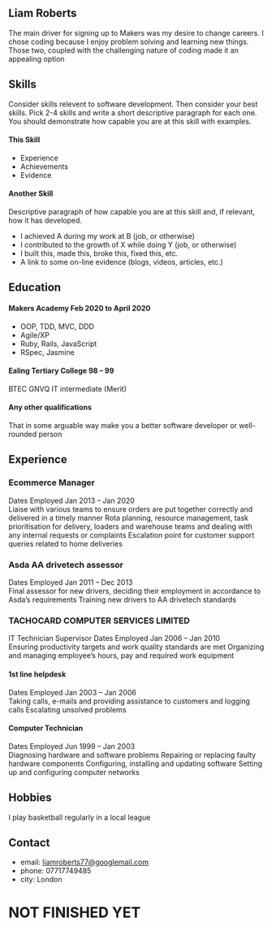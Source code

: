 ## Liam Roberts

The main driver for signing up to Makers was my desire to change careers. I chose coding because I enjoy problem solving and learning new things. Those two, coupled with the challenging nature of coding made it an appealing option

## Skills

Consider skills relevent to software development. Then consider your best skills. Pick 2-4 skills and write a short descriptive paragraph for each one. You should demonstrate how capable you are at this skill with examples.

#### This Skill

- Experience
- Achievements
- Evidence

#### Another Skill

Descriptive paragraph of how capable you are at this skill and, if relevant, how it has developed.

- I achieved A during my work at B (job, or otherwise)
- I contributed to the growth of X while doing Y (job, or otherwise)
- I built this, made this, broke this, fixed this, etc.
- A link to some on-line evidence (blogs, videos, articles, etc.)

## Education

#### Makers Academy Feb 2020 to April 2020

- OOP, TDD, MVC, DDD
- Agile/XP
- Ruby, Rails, JavaScript
- RSpec, Jasmine

#### Ealing Tertiary College 98 – 99
BTEC GNVQ IT intermediate (Merit)


#### Any other qualifications

That in some arguable way make you a better software developer or well-rounded person

## Experience

### Ecommerce Manager
Dates Employed Jan 2013 – Jan 2020\
Liaise with various teams to ensure orders are put together correctly and delivered in a timely manner
Rota planning, resource management, task prioritisation for delivery, loaders and warehouse teams and dealing with any internal requests or complaints
Escalation point for customer support queries related to home deliveries

### Asda AA drivetech assessor
Dates Employed Jan 2011 – Dec 2013\
Final assessor for new drivers, deciding their employment in accordance to Asda’s requirements
Training new drivers to AA drivetech standards

### TACHOCARD COMPUTER SERVICES LIMITED
IT Technician Supervisor
Dates Employed Jan 2006 – Jan 2010\
Ensuring productivity targets and work quality standards are met
Organizing and managing employee’s hours, pay and required work equipment

#### 1st line helpdesk
Dates Employed Jan 2003 – Jan 2006\
Taking calls, e-mails and providing assistance to customers and logging calls
Escalating unsolved problems

#### Computer Technician
Dates Employed Jun 1999 – Jan 2003\
Diagnosing hardware and software problems
Repairing or replacing faulty hardware components
Configuring, installing and updating software
Setting up and configuring computer networks

## Hobbies

I play basketball regularly in a local league

## Contact
- email: liamroberts77@googlemail.com
- phone: 07717749485
- city: London

# NOT FINISHED YET 

